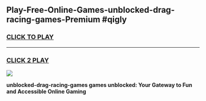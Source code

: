
## Play-Free-Online-Games-unblocked-drag-racing-games-Premium #qigly
<h3>
<a href="https://premium.freeplayer.one?title=unblocked-drag-racing-games&ref=8M">CLICK TO PLAY</a></h3>
<hr>

<h3>
<a href="https://premium.freeplayer.one?title=unblocked-drag-racing-games&ref=8M">CLICK 2 PLAY</a>
  
</h3>

<a href="https://premium.freeplayer.one?title=unblocked-drag-racing-games&ref=8M"><img src="https://clearcache.store/games.png"></a>


**unblocked-drag-racing-games games unblocked: Your Gateway to Fun and Accessible Online Gaming**
